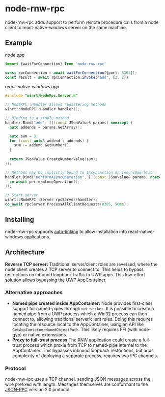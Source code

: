 # node-rnw-rpc

node-rnw-rpc adds support to perform remote procedure calls from a node client to react-native-windows server on the same machine.

## Example

_node app_
```ts
import {waitForConnection} from 'node-rnw-rpc'

const rpcConnection = await waitForConnection({port: 8305});
const result = await rpcConnection.invoke("add", [2, 2])
```

_react-native-windows app_
```c++
#include "winrt/NodeRpc.Server.h"

// NodeRPC::Handler allows registering methods
winrt::NodeRPC::Handler handler();

// Binding to a simple method
handler.Bind("add", [](const JSonValue& params) noexcept {
  auto addends = params.GetArray();

  auto sum = 0;
  for (const auto& addend : addends) {
    sum += addend.GetNumber();
  }
  
  return JSonValue.CreateNumberValue(sum);
});

// Methods may be implcitly bound to IAsyncAction or IAsyncOperation
handler.Bind("performAsyncOperation", [](const JSonValue& params) noexcept {
  co_await performLongOperation();
});

// Start server
winrt::NodeRPC::Server rpcServer(handler);
co_await rpcServer.ProcessAllClientRequests(8305, 50ms);
```

## Installing
node-rnw-rpc supports [auto-linking](https://microsoft.github.io/react-native-windows/docs/native-modules-autolinking) to allow installation into react-native-windows applications.


## Architecture
**Reverse TCP server:** Traditional server/client roles are reversed, where the node client creates a TCP server to connect to. This helps to bypass restrictions on inbound loopback traffic to UWP apps. This low-effort solution allows bypassing the UWP AppContainer.

### Alternative approaches
- **Named pipe created inside AppContainer:** Node provides first-class support for named-pipes through `net.socket`. It is possible to create a named pipe from a UWP process which a Win32 process can then connect to, allowing traditional server/client roles. Doing this requires locating the resource local to the AppContainer, using an API like `GetAppContainerNamedObjectPath`. This likely requires FFI (with node-gyp) or native extenssions.
- **Proxy to full-trust process** The RNW application could create a full-trust process which proxie from TCP to named-pipe internal to the AppContainer. This bypasses inbound loopback restrictions, but adds complexity of deploying a separate process, requires two IPC channels.

### Protocol
node-rnw-ipc uses a TCP channel, sending JSON messages across the wire prefixed with length. Messages themselves are conformant to the [JSON-RPC](https://en.wikipedia.org/wiki/JSON-RPC) version 2.0 protocol.
